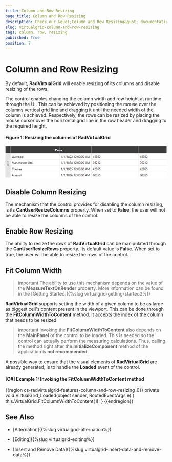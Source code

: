 ```yaml
---
title: Column and Row Resizing 
page_title: Column and Row Resizing
description: Check our &quot;Column and Row Resizing&quot; documentation article for the RadVirtualGrid {{ site.framework_name }} control.
slug: virtualgrid-column-and-row-resizing
tags: column, row, resizing
published: True
position: 7
---
```


# Column and Row Resizing

By default, __RadVirtualGrid__ will enable resizing of its columns and disable resizing of the rows.

The control enables changing the column width and row height at runtime through the UI. This can be achieved by positioning the mouse over the columns vertical grid line and dragging it until the needed width of the column is achieved. Respectively, the rows can be resized by placing the mouse cursor over the horizontal grid line in the row header and dragging to the required height.

#### __Figure 1: Resizing the columns of RadVirtualGrid__
![Resizing the columns of RadVirtualGrid](images/RadVirtualGrid_Features_ColumnAndRowResizing_01.png)

## Disable Column Resizing

The mechanism that the control provides for disabling the column resizing, is its __CanUserResizeColumns__ property. When set to __False__, the user will not be able to resize the columns of the control.

## Enable Row Resizing

The ability to resize the rows of __RadVirtualGrid__ can be manipulated through the __CanUserResizeRows__ property. Its default value is __False__. When set to true, the user will be able to resize the rows of the control.

## Fit Column Width

>important The ability to use this mechanism depends on the value of the __MeasureTextOnRender__ property. More information can be found in the [Getting Started]({%slug virtualgrid-getting-started2%})

__RadVirtualGrid__ supports setting the width of a given column to be as large as biggest cell's content present in the viewport. This can be done through the __FitColumnWidthToContent__ method. It accepts the index of the column that needs to be resized.

>important Invoking the __FitColumnWidthToContent__ also depends on the __MainPanel__ of the control to be loaded. This is needed so the control can actually perform the measuring calculations. Thus, calling the method right after the __InitializeComponent__ method of the application is __not recommended__.

A possible way to ensure that the visual elements of __RadVirtualGrid__ are already generated, is to handle the __Loaded__ event of the control. 

#### __[C#] Example 1: Invoking the FitColumnWidthToContent method__

{{region cs-radvirtualgrid-features-column-and-row-resizing_0}}
	private void VirtualGrid_Loaded(object sender, RoutedEventArgs e)
        {
            this.VirtualGrid.FitColumnWidthToContent(1);
        }
{{endregion}}

## See Also

* [Alternation]({%slug virtualgrid-alternation%})

* [Editing]({%slug virtualgrid-editing%})

* [Insert and Remove Data]({%slug virtualgrid-insert-data-and-remove-data%})
